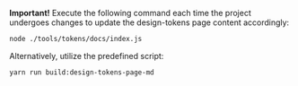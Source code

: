 **Important!** Execute the following command each time the project undergoes changes to update the design-tokens page content accordingly:

```bash
node ./tools/tokens/docs/index.js
```

Alternatively, utilize the predefined script:

```bash
yarn run build:design-tokens-page-md
```
